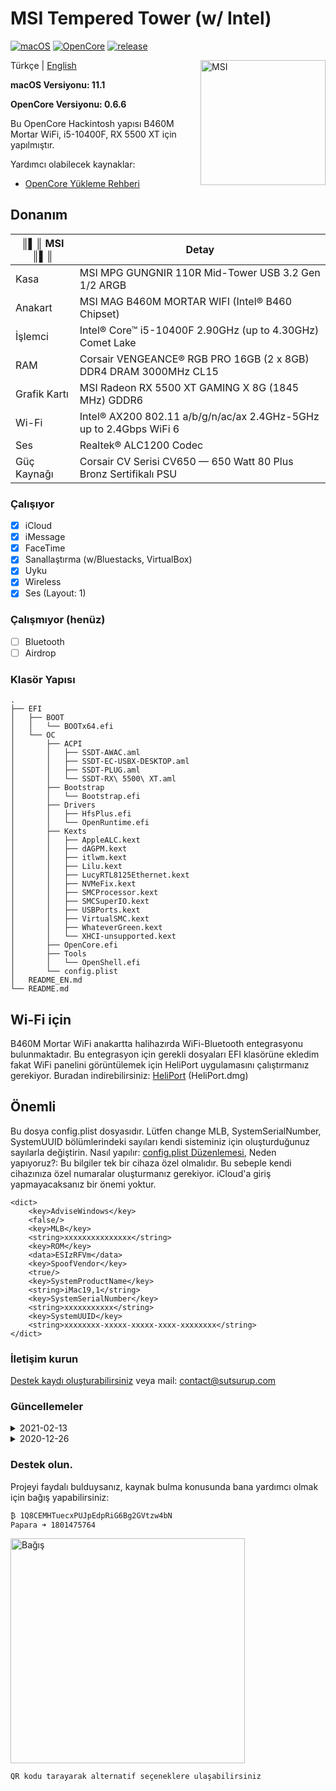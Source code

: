 # MSI Tempered Tower (w/ Intel)

[![macOS](https://img.shields.io/badge/macOS-11.1-orange)](https://www.apple.com.cn/macos/big-sur-preview/)
[![OpenCore](https://img.shields.io/badge/OpenCore-0.6.6-9cf)](https://github.com/acidanthera/OpenCorePkg)
[![release](https://img.shields.io/badge/indir-son%20sürüm-blue.svg)](https://github.com/sutsurup/MSI-Hackintosh-Build/releases)

<img align="right" src="Images/logo-png.png" alt="MSI" width="200">

Türkçe | [English](https://github.com/sutsurup/MSI-Hackintosh-Build/blob/main/README_EN.md)

**macOS Versiyonu: 11.1**

**OpenCore Versiyonu: 0.6.6**

Bu OpenCore Hackintosh yapısı B460M Mortar WiFi, i5-10400F, RX 5500 XT için yapılmıştır.

Yardımcı olabilecek kaynaklar:

- [OpenCore Yükleme Rehberi](https://dortania.github.io/OpenCore-Install-Guide)

## Donanım

| ║▌║ **MSI** ║▌║ | Detay                                                  |
| ------------------- | ------------------------------------------- |
| Kasa           | MSI MPG GUNGNIR 110R Mid-Tower USB 3.2 Gen 1/2 ARGB     |
| Anakart           | MSI MAG B460M MORTAR WIFI (Intel® B460 Chipset)     |
| İşlemci              | Intel® Core™ i5-10400F 2.90GHz (up to 4.30GHz) Comet Lake              |
| RAM           | Corsair VENGEANCE® RGB PRO 16GB (2 x 8GB) DDR4 DRAM 3000MHz CL15     |
| Grafik Kartı | MSI Radeon RX 5500 XT GAMING X 8G (1845 MHz) GDDR6                     |
| Wi-Fi             | Intel® AX200 802.11 a/b/g/n/ac/ax 2.4GHz-5GHz up to 2.4Gbps WiFi 6 |
| Ses       | Realtek® ALC1200 Codec                        |
| Güç Kaynağı       | Corsair CV Serisi CV650 — 650 Watt 80 Plus Bronz Sertifikalı PSU                        |

### Çalışıyor

- [x] iCloud
- [x] iMessage
- [x] FaceTime
- [x] Sanallaştırma (w/Bluestacks, VirtualBox)
- [x] Uyku
- [x] Wireless
- [x] Ses (Layout: 1)

### Çalışmıyor (henüz)
- [ ] Bluetooth
- [ ] Airdrop

### Klasör Yapısı
```
.
├── EFI
│   ├── BOOT
│   │   └── BOOTx64.efi
│   └── OC
│       ├── ACPI
│       │   ├── SSDT-AWAC.aml
│       │   ├── SSDT-EC-USBX-DESKTOP.aml
│       │   ├── SSDT-PLUG.aml
│       │   └── SSDT-RX\ 5500\ XT.aml
│       ├── Bootstrap
│       │   └── Bootstrap.efi
│       ├── Drivers
│       │   ├── HfsPlus.efi
│       │   └── OpenRuntime.efi
│       ├── Kexts
│       │   ├── AppleALC.kext
│       │   ├── dAGPM.kext
│       │   ├── itlwm.kext
│       │   ├── Lilu.kext
│       │   ├── LucyRTL8125Ethernet.kext
│       │   ├── NVMeFix.kext
│       │   ├── SMCProcessor.kext
│       │   ├── SMCSuperIO.kext
│       │   ├── USBPorts.kext
│       │   ├── VirtualSMC.kext
│       │   ├── WhateverGreen.kext
│       │   └── XHCI-unsupported.kext
│       ├── OpenCore.efi
│       ├── Tools
│       │   └── OpenShell.efi
│       └── config.plist
│   README_EN.md
└── README.md
```

## Wi-Fi için
B460M Mortar WiFi anakartta halihazırda WiFi-Bluetooth entegrasyonu bulunmaktadır. Bu entegrasyon için gerekli dosyaları EFI klasörüne ekledim fakat WiFi panelini görüntülemek için HeliPort uygulamasını çalıştırmanız gerekiyor.
Buradan indirebilirsiniz: [HeliPort](https://github.com/OpenIntelWireless/HeliPort/releases/tag/v1.0.1) (HeliPort.dmg)


## Önemli
Bu dosya config.plist dosyasıdır. Lütfen change MLB, SystemSerialNumber, SystemUUID bölümlerindeki sayıları kendi sisteminiz için oluşturduğunuz sayılarla değiştirin.
Nasıl yapılır: [config.plist Düzenlemesi](https://osxinfo.net/konu/opencore-ile-imessage-ve-apple-servislerini-aktif-etmek.16297),
Neden yapıyoruz?: Bu bilgiler tek bir cihaza özel olmalıdır. Bu sebeple kendi cihazınıza özel numaralar oluşturmanız gerekiyor. iCloud'a giriş yapmayacaksanız bir önemi yoktur.

```
<dict>
    <key>AdviseWindows</key>
    <false/>
    <key>MLB</key>
    <string>xxxxxxxxxxxxxxx</string>
    <key>ROM</key>
    <data>ESIzRFVm</data>
    <key>SpoofVendor</key>
    <true/>
    <key>SystemProductName</key>
    <string>iMac19,1</string>
    <key>SystemSerialNumber</key>
    <string>xxxxxxxxxxx</string>
    <key>SystemUUID</key>
    <string>xxxxxxxx-xxxxx-xxxxx-xxxx-xxxxxxxx</string>
</dict>
```

### İletişim kurun
[Destek kaydı oluşturabilirsiniz](https://github.com/sutsurup/MSI-Hackintosh-Build/issues) veya mail: [contact@sutsurup.com](mailto:contact@sutsurup.com)

### Güncellemeler
  <details>
  <summary>2021-02-13</summary>
  macOS Big Sur 11.1 sürümüne geçildi. OC 0.6.6 güncellendi. Düzenlemelerimi yaptıktan sonra Releases bölümüne yakın zamanda eklenecektir.
</details>
<details>
  <summary>2020-12-26</summary>
  OC 0.6.3 güncellendi.
</details>

### Destek olun.
Projeyi faydalı bulduysanız, kaynak bulma konusunda bana yardımcı olmak için bağış yapabilirsiniz:
```
₿ 1Q8CEMHTuecxPUJpEdpRiG6Bg2GVtzw4bN
Papara ➜ 1801475764
``` 
<a href='https://github.com/sutsurup/sutsurup/blob/main/Donate.md'><img alt='Bağış' src='https://github.com/sutsurup/MSI-Hackintosh-Build/blob/main/Images/donate.png?raw=true' height='360px' width='375px'/></a>
```
QR kodu tarayarak alternatif seçeneklere ulaşabilirsiniz
``` 
